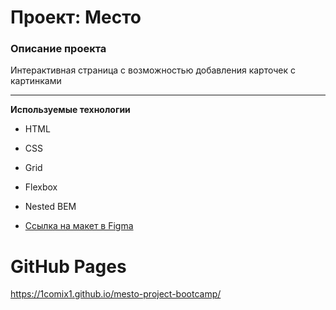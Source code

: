 # Проект: Место

### Описание проекта

Интерактивная страница с возможностью добавления карточек с картинками

------

**Используемые технологии**

* HTML
* СSS
* Grid 
* Flexbox
* Nested BEM

* [Ссылка на макет в Figma](https://www.figma.com/file/2cn9N9jSkmxD84oJik7xL7/JavaScript.-Sprint-4?node-id=0%3A1)

# GitHub Pages
https://1comix1.github.io/mesto-project-bootcamp/
